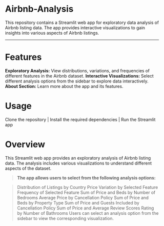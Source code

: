 # Airbnb-Analysis

This repository contains a Streamlit web app for exploratory data analysis of Airbnb listing data. The app provides interactive visualizations to gain insights into various aspects of Airbnb listings.

---

# Features
**Exploratory Analysis:** View distributions, variations, and frequencies of different features in the Airbnb dataset.
**Interactive Visualizations:** Select different analysis options from the sidebar to explore data interactively.
**About Section:** Learn more about the app and its features.

# Usage
Clone the repository | Install the required dependencies | Run the Streamlit app

# Overview
This Streamlit web app provides an exploratory analysis of Airbnb listing data. The analysis includes various visualizations to understand different aspects of the dataset.

> **The app allows users to select from the following analysis options:**

> Distribution of Listings by Country
> Price Variation by Selected Feature
> Frequency of Selected Feature
> Sum of Price and Beds by Number of Bedrooms
> Average Price by Cancellation Policy
> Sum of Price and Beds by Property Type
> Sum of Price and Guests Included by Cancellation Policy
> Sum of Price and Average Review Scores Rating by Number of Bathrooms
> Users can select an analysis option from the sidebar to view the corresponding visualization.
